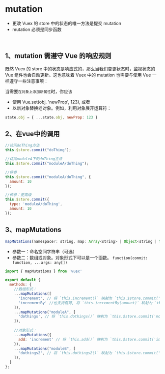 # mutation
- 更改 Vuex 的 store 中的状态的唯一方法是提交 mutation
- mutation 必须是同步函数

<br>

## 1、mutation 需遵守 Vue 的响应规则
既然 Vuex 的 store 中的状态是响应式的，那么当我们变更状态时，监视状态的 Vue 组件也会自动更新。这也意味着 Vuex 中的 mutation 也需要与使用 Vue 一样遵守一些注意事项：

当需要`在对象上添加新属性`时，你应该

- 使用 Vue.set(obj, 'newProp', 123), 或者
- 以新对象替换老对象。例如，利用对象展开运算符：
```js
state.obj = { ...state.obj, newProp: 123 }
```


## 2、在vue中的调用
```js
//访问doThing方法
this.$store.commit("doThing");

//访问moduleA下的doThing方法
this.$store.commit("moduleA/doThing");

//传参
this.$store.commit("moduleA/doThing", {
  amount: 10
});

//传参：更高级
this.$store.commit({
  type: 'moduleA/doThing',
  amount: 10
});
```

## 3、mapMutations

```js
mapMutations(namespace?: string, map: Array<string> | Object<string | function>): Object
```
- 参数一：命名空间字符串（可选）
- 参数二：数组或对象。对象形式下可以是一个函数。 `function(commit: function, ...args: any[])`

```js
import { mapMutations } from 'vuex'

export default {
  methods: {
    //数组形式：
    ...mapMutations([
      'increment', // 将 `this.increment()` 映射为 `this.$store.commit('increment')`
      'incrementBy' //也支持载荷, 将 `this.incrementBy(amount)` 映射为 `this.$store.commit('incrementBy', amount)`
    ]),
    ...mapMutations("moduleA", [
      'dothings', // 将 `this.dothings()` 映射为 `this.$store.commit('moduleA/dothings')`
    ]),
    
    //对象形式：
    ...mapMutations({
      add: 'increment' // 将 `this.add()` 映射为 `this.$store.commit('increment')`
    }),
    ...mapMutations("moduleB", [
      'dothings2', // 将 `this.dothings2()` 映射为 `this.$store.commit('moduleB/dothings2')`
    ]),
  }
};
```
